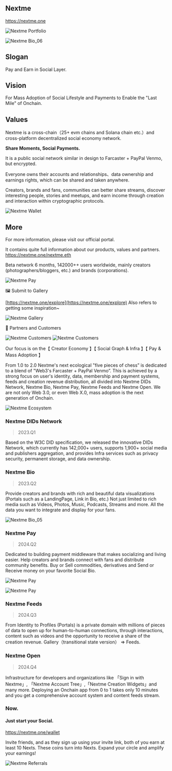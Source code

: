 ## Nextme

https://nextme.one

![Nextme Portfolio](https://cdn.nextme.one/static/brands/Brand_Banner_03.jpg)

![Nextme Bio_06](https://cdn.nextme.one/static/website/bio_06.png)

## Slogan

Pay and Earn in Social Layer.

## Vision

For Mass Adoption of Social Lifestyle and Payments to Enable the "Last Mile" of Onchain.

## Values

Nextme is a cross-chain（25+ evm chains and Solana chain etc.）and cross-platform decentralized social economy network.

**Share Moments, Social Payments.**

It is a public social network similar in design to Farcaster + PayPal Venmo, but encrypted.

Everyone owns their accounts and relationships、data ownership and earnings rights, which can be shared and taken anywhere.

Creators, brands and fans, communities can better share streams, discover interesting people, stories and meetups, and earn income through creation and interaction within cryptographic protocols.

![Nextme Wallet](https://utfs.io/f/c6750e28-54e8-419a-8b51-7a205e18082a-e0psdq.png)

## More

For more information, please visit our official portal.

It contains quite full information about our products, values and partners. https://nextme.one/nextme.eth

Beta network 6 months, 142000++ users worldwide, mainly creators (photographers/bloggers, etc.) and brands (corporations).

![Nextme Pay](https://cdn.nextme.one/home/gateway/social_payments_02.png)

🖼️ Submit to Gallery

[https://nextme.one/explore](https://nextme.one/explore)
Also refers to getting some inspiration~

![Nextme Gallery](https://cdn.nextme.one/static/website/landingpage_02.jpg)

🦄 Partners and Customers

![Nextme Customers](https://cdn.nextme.one/static/website/Customers_1.jpg)
![Nextme Customers](https://cdn.nextme.one/static/website/Customers_2.jpg)

Our focus is on the【 Creator Economy 】【 Social Graph & Infra 】【 Pay & Mass Adoption 】

From 1.0 to 2.0 Nextme's next ecological "five pieces of chess” is dedicated to a blend of "Web3's Farcaster + PayPal Venmo”.
This is achieved by a strong focus on user's identity, data, membership and payment systems, feeds and creation revenue distribution, all divided into Nextme DIDs Network, Nextme Bio, Nextme Pay, Nextme Feeds and Nextme Open.
We are not only Web 3.0, or even Web X.0, mass adoption is the next generation of Onchain.

![Nextme Ecosystem](https://cdn.nextme.one/static/website/landingpage_06.jpg)

### Nextme DIDs Network

> 2023.Q1

Based on the W3C DID specification, we released the innovative DIDs Network, which currently has 142,000+ users, supports 1,900+ social media and publishers aggregation, and provides Infra services such as privacy security, permanent storage, and data ownership.

### Nextme Bio

> 2023.Q2

Provide creators and brands with rich and beautiful data visualizations (Portals such as a LandingPage, Link in Bio, etc.) Not just limited to rich media such as Videos, Photos, Music, Podcasts, Streams and more.
All the data you want to integrate and display for your fans.

![Nextme Bio_05](https://cdn.nextme.one/static/website/bio_05.png)

### Nextme Pay

> 2024.Q2

Dedicated to building payment middleware that makes socializing and living easier. Help creators and brands connect with fans and distribute community benefits.
Buy or Sell commodities, derivatives and Send or Receive money on your favorite Social Bio.

![Nextme Pay](https://cdn.nextme.one/home/gateway/social_payments_04.png)

![Nextme Pay](https://cdn.nextme.one/home/gateway/social_payments_01_v2.png)

### Nextme Feeds

> 2024.Q3

From Identity to Profiles (Portals) is a private domain with millions of pieces of data to open up for human-to-human connections, through interactions, content such as videos and the opportunity to receive a share of the creation revenue.
Gallery（transitional state version） => Feeds.

### Nextme Open

> 2024.Q4

Infrastructure for developers and organizations like 「Sign in with Nextme」, 「Nextme Account Tree」,「Nextme Creation Widgets」and many more. Deploying an Onchain app from 0 to 1 takes only 10 minutes and you get a comprehensive account system and content feeds stream.

### Now.

#### Just start your Social.

https://nextme.one/wallet

Invite friends, and as they sign up using your invite link, both of you earn at least 10 Nexts.
These coins turn into Nexts. Expand your circle and amplify your earnings!

![Nextme Referrals](https://utfs.io/f/14bb5360-65d8-4332-a980-ea473a3a366e-hkxwsw.jpg)
